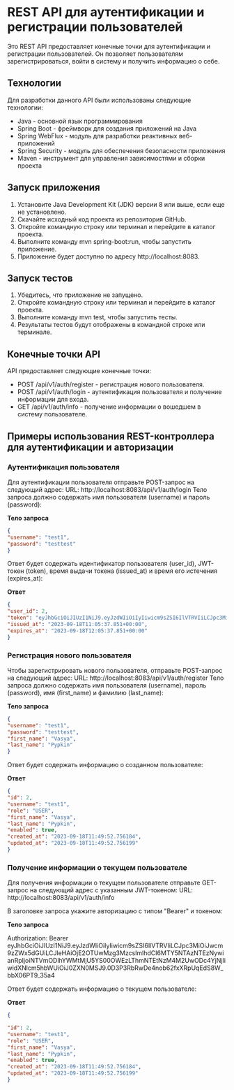 # REST API для аутентификации и регистрации пользователей

Это REST API предоставляет конечные точки для аутентификации и регистрации пользователей. Он позволяет пользователям зарегистрироваться, войти в систему и получить информацию о себе.

## Технологии

Для разработки данного API были использованы следующие технологии:

- Java - основной язык программирования
- Spring Boot - фреймворк для создания приложений на Java
- Spring WebFlux - модуль для разработки реактивных веб-приложений
- Spring Security - модуль для обеспечения безопасности приложения
- Maven - инструмент для управления зависимостями и сборки проекта

## Запуск приложения

1. Установите Java Development Kit (JDK) версии 8 или выше, если еще не установлено.
2. Скачайте исходный код проекта из репозитория GitHub.
3. Откройте командную строку или терминал и перейдите в каталог проекта.
4. Выполните команду mvn spring-boot:run, чтобы запустить приложение.
5. Приложение будет доступно по адресу http://localhost:8083.

## Запуск тестов

1. Убедитесь, что приложение не запущено.
2. Откройте командную строку или терминал и перейдите в каталог проекта.
3. Выполните команду mvn test, чтобы запустить тесты.
4. Результаты тестов будут отображены в командной строке или терминале.

## Конечные точки API

API предоставляет следующие конечные точки:

- POST /api/v1/auth/register - регистрация нового пользователя.
- POST /api/v1/auth/login - аутентификация пользователя и получение информации для входа.
- GET /api/v1/auth/info - получение информации о вошедшем в систему пользователе.‍


## Примеры использования REST-контроллера для аутентификации и авторизации

### Аутентификация пользователя
Для аутентификации пользователя отправьте POST-запрос на следующий адрес:
URL: http://localhost:8083/api/v1/auth/login
Тело запроса должно содержать имя пользователя (username) и пароль (password):

**Тело запроса**


```json
{
"username": "test1",
"password": "testtest"
}
```

Ответ будет содержать идентификатор пользователя (user_id), JWT-токен (token), время выдачи токена (issued_at) и время его истечения (expires_at):

**Ответ**


```json
{ 
"user_id": 2,
"token": "eyJhbGciOiJIUzI1NiJ9.eyJzdWIiOiIyIiwicm9sZSI6IlVTRVIiLCJpc3MiOiJwcm9zZWx5dGUiLCJleHAiOjE2OTUwMzg3MzcsImlhdCI6MTY5NTAzNTEzNywianRpIjoiNTVmODlhYWMtMjU5YS00OWEzLThmNTEtNzM4M2UwODc4YjNjIiwidXNlcm5hbWUiOiJ0ZXN0MSJ9.0D3P3RbRwDe4nob62fxXRpUqEdS8W_bbX06PT9_35a4",
"issued_at": "2023-09-18T11:05:37.851+00:00",
"expires_at": "2023-09-18T12:05:37.851+00:00"
}
```

### Регистрация нового пользователя
Чтобы зарегистрировать нового пользователя, отправьте POST-запрос на следующий адрес:
URL: http://localhost:8083/api/v1/auth/register
Тело запроса должно содержать имя пользователя (username), пароль (password), имя (first_name) и фамилию (last_name):

**Тело запроса**


```json
{ 
"username": "test1",
"password": "testtest",
"first_name": "Vasya",
"last_name": "Pypkin"
}
```

Ответ будет содержать информацию о созданном пользователе:

**Ответ**


```json
{ 
"id": 2,
"username": "test1",
"role": "USER",
"first_name": "Vasya",
"last_name": "Pypkin",
"enabled": true,
"created_at": "2023-09-18T11:49:52.756184",
"updated_at": "2023-09-18T11:49:52.756199"
}
```

### Получение информации о текущем пользователе
Для получения информации о текущем пользователе отправьте GET-запрос на следующий адрес с указанным JWT-токеном:
URL: http://localhost:8083/api/v1/auth/info


В заголовке запроса укажите авторизацию с типом "Bearer" и токеном:

**Тело запроса**


Authorization: Bearer eyJhbGciOiJIUzI1NiJ9.eyJzdWIiOiIyIiwicm9sZSI6IlVTRVIiLCJpc3MiOiJwcm9zZWx5dGUiLCJleHAiOjE2OTUwMzg3MzcsImlhdCI6MTY5NTAzNTEzNywianRpIjoiNTVmODlhYWMtMjU5YS00OWEzLThmNTEtNzM4M2UwODc4YjNjIiwidXNlcm5hbWUiOiJ0ZXN0MSJ9.0D3P3RbRwDe4nob62fxXRpUqEdS8W_bbX06PT9_35a4


Ответ будет содержать информацию о текущем пользователе:

**Ответ**


```json
{

"id": 2,
"username": "test1",
"role": "USER",
"first_name": "Vasya",
"last_name": "Pypkin",
"enabled": true,
"created_at": "2023-09-18T11:49:52.756184",
"updated_at": "2023-09-18T11:49:52.756199"
}
```

